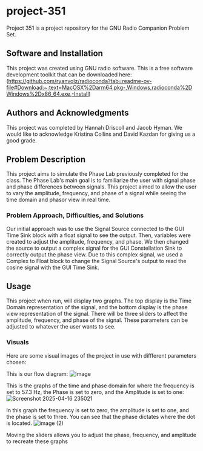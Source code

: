 # project-351
Project 351 is a project repository for the GNU Radio Companion Problem Set. 

## Software and Installation
This project was created using GNU radio software. This is a free software development toolkit that can be downloaded here: (https://github.com/ryanvolz/radioconda?tab=readme-ov-file#Download:~:text=MacOSX%2Darm64.pkg-,Windows,radioconda%2DWindows%2Dx86_64.exe,-Install)

## Authors and Acknowledgments
This project was completed by Hannah Driscoll and Jacob Hyman. We would like to acknowledge Kristina Collins and David Kazdan for giving us a good grade.

## Problem Description
This project aims to simulate the Phase Lab previously completed for the class. The Phase Lab's main goal is to familiarize the user with signal phase and phase differences between signals. This project aimed to allow the user to vary the amplitude, frequency, and phase of a signal while seeing the time domain and phasor view in real time. 

### Problem Approach, Difficulties, and Solutions
Our initial approach was to use the Signal Source connected to the GUI Time Sink block with a float signal to see the output. Then, variables were created to adjust the amplitude, frequency, and phase. We then changed the source to output a complex signal for the GUI Constellation Sink to correctly output the phase view. Due to this complex signal, we used a Complex to Float block to change the Signal Source's output to read the cosine signal with the GUI Time Sink. 

## Usage
This project when run, will display two graphs. The top display is the Time Domain representation of the signal, and the bottom display is the phase view representation of the signal. There will be three sliders to affect the amplitude, frequency, and phase of the signal. These parameters can be adjusted to whatever the user wants to see. 

### Visuals
Here are some visual images of the project in use with diffferent parameters chosen:

This is our flow diagram:
![image](https://github.com/user-attachments/assets/1c6eec6e-d539-47c9-89b7-c2b4601f0df5)

This is the graphs of the time and phase domain for where the frequency is set to 57.3 Hz, the Phase is set to zero, and the Amplitude is set to one:
![Screenshot 2025-04-16 235021](https://github.com/user-attachments/assets/f9be1135-87c2-4b71-9760-dcdde1406f17)


In this graph the frequency is set to zero, the amplitude is set to one, and the phase is set to three. You can see that the phase dictates where the dot is located.
![image (2)](https://github.com/user-attachments/assets/70ea3228-901f-4a8e-adf4-a622fd14d765)

Moving the sliders allows you to adjust the phase, frequency, and amplitude to recreate these graphs

